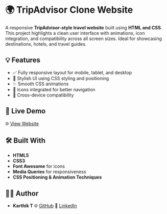# 🌍 TripAdvisor Clone Website

A responsive **TripAdvisor-style travel website** built using **HTML and CSS**. This project highlights a clean user interface with animations, icon integration, and compatibility across all screen sizes. Ideal for showcasing destinations, hotels, and travel guides.

## 💡 Features

* ✅ Fully responsive layout for mobile, tablet, and desktop
* 🎨 Stylish UI using CSS styling and positioning
* ✨ Smooth CSS animations
* 🧭 Icons integrated for better navigation
* 📱 Cross-device compatibility

## 🔗 Live Demo

🌐 [View Website](https://karthikthangadurai.github.io/Tripadvisor-project/)

## 🛠️ Built With

* **HTML5**
* **CSS3**
* **Font Awesome** for icons
* **Media Queries** for responsiveness
* **CSS Positioning & Animation Techniques**
  
## 👨‍💻 Author

* **Karthik T**
  🌐 [GitHub](https://github.com/yourusername)
  🔗 [LinkedIn](https://linkedin.com/in/yourprofile)
